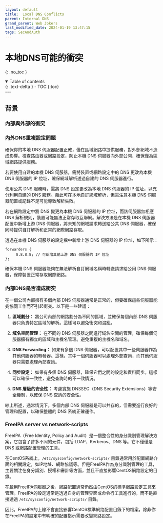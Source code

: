 ```yaml
---
layout: default
title:  Local DNS Conflicts
parent: Internal DNS
grand_parent: Web Jokers
last_modified_date: 2024-01-19 13:47:15
tags: SecAndAuth 
---
```


# 本地DNS可能的衝突
{: .no_toc }

<details open markdown="block">
  <summary>
    Table of contents
  </summary>
  {: .text-delta }
- TOC
{:toc}
</details>
---

## 背景



### 內部與外部的衝突

### 內外DNS重複設定問題

確保你的本地 DNS 伺服器配置正確，僅在區域網路中提供服務，對外部網域不造成影響。檢查路由器或網路設定，防止本機 DNS 伺服器向外部公開，確保僅為區域網路提供服務。

若要使用自建的本機 DNS 伺服器，需將裝置或網路設定中的 DNS 更改為本機 DNS 伺服器的 IP 位址，確保網域解析透過自建的 DNS 伺服器進行。

使用公共 DNS 服務時，需將 DNS 設定更改為本地 DNS 伺服器的 IP 位址，以充分利用自建的 DNS 服務。藉此可在本地自訂網域解析，但需注意本機 DNS 伺服器配置或記錄不足可能導致解析失敗。

若在網路設定中將 DNS 變更為本機 DNS 伺服器的 IP 位址，而該伺服器無相應 DNS 解析規則，裝置可能無法正常存取互聯網。解決方法是在本機 DNS 伺服器配置中新增上游 DNS 伺服器，將未知的網域請求轉送給公共 DNS 伺服器，確保同時提供自訂解析和正常的網際網路存取。

透過在本機 DNS 伺服器的設定檔中新增上游 DNS 伺服器的 IP 位址，如下所示：
```
forwarders {
     8.8.8.8; // 可新增其他上游 DNS 伺服器的 IP 位址
};
```
確保本機 DNS 伺服器能夠在無法解析自訂網域名稱時轉送請求給公用 DNS 伺服器，保障裝置正常存取網際網路。


### 內部DNS是否造成衝突

在一個公司內部擁有多個內部 DNS 伺服器通常是正常的，但要確保這些伺服器能夠協同工作而不引起衝突。以下是一些建議：

1. **區域劃分：** 將公司內部的網路劃分為不同的區域，並確保每個內部 DNS 伺服器只負責特定區域的解析。這樣可以避免衝突和混亂。

2. **域名空間管理：** 在不同的 DNS 伺服器之間進行域名空間的管理，確保每個伺服器擁有獨立的區域和主機名管理。避免重複的主機名和域名。

3. **DNS Forwarding：** 如果有多個 DNS 伺服器，可以配置其中一些伺服器作為其他伺服器的轉發器。這樣，其中一個伺服器可以處理外部查詢，而其他伺服器只需要處理內部查詢。

4. **同步設定：** 如果有多個 DNS 伺服器，確保它們之間的設定和資料同步。這樣可以確保一致性，避免查詢時的不一致情況。

5. **DNS 層級的安全性：** 考慮實施 DNSSEC（DNS Security Extensions）等安全機制，以確保 DNS 查詢的安全性。

綜上所述，通常情況下，多個內部 DNS 伺服器是可以共存的，但需要進行良好的管理和配置，以確保整體的 DNS 系統正確運作。

### FreeIPA server vs network-scripts 

FreeIPA（Free Identity, Policy and Audit）是一個整合性的身分識別管理解決方案，它包含了許多不同的元件，包括 LDAP、Kerberos、DNS 等。它不僅僅是 DNS 或網路配置管理的工具。

在CentOS系統上，`/etc/sysconfig/network-scripts/` 目錄通常用於配置網路介面的相關設定，如IP地址、網路協議等。但是FreeIPA作為身分識別管理的工具，主要關注在身分識別、授權和審計等方面，並且不直接影響CentOS網路設定的目錄。

在啟用FreeIPA伺服器之後，網路配置通常仍然由CentOS的標準網路設定工具來管理。FreeIPA的設定通常是透過自身的管理界面或命令行工具進行的，而不是直接透過 `/etc/sysconfig/network-scripts/` 目錄。

因此，FreeIPA的上線不會直接影響CentOS標準網路配置目錄下的檔案，除非你在FreeIPA的設定中有明確的配置指示需要改變網路設定。
